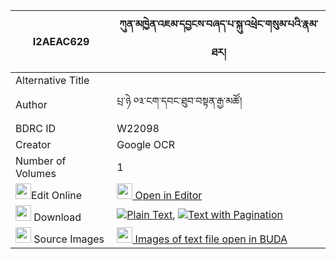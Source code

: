 |I2AEAC629|ཀུན་མཁྱེན་འཇམ་དབྱངས་བཞད་པ་སྐུ་འཕྲེང་གསུམ་པའི་རྣམ་ཐར། 
| --- | --- 
|Alternative Title |
|Author| པྲ་ཉེ ༠༣་ངག་དབང་ཐུབ་བསྟན་རྒྱ་མཚོ།
|BDRC ID | W22098
|Creator | Google OCR
|Number of Volumes| 1
|<img width="25" src="https://img.icons8.com/color/25/000000/edit-property.png">Edit Online| [<img width="25" src="https://avatars.githubusercontent.com/u/45091458?s=200&v=4"> Open in Editor](http://editor.openpecha.org/I2AEAC629)
|<img width="25" src="https://img.icons8.com/fluent/48/000000/download-2.png"/>  Download | [![](https://img.icons8.com/color/20/000000/txt.png)Plain Text](https://github.com/Openpecha/I2AEAC629/releases/download/v1/kunkhyen_jamyang_shyepa_ku_tre_plain_I2AEAC629.zip), [![](https://img.icons8.com/color/20/000000/txt.png)Text with Pagination](https://github.com/Openpecha/I2AEAC629/releases/download/v1/kunkhyen_jamyang_shyepa_ku_tre_pages_I2AEAC629.zip)
|<img width="25" src="https://img.icons8.com/plasticine/100/000000/pictures-folder.png"/>  Source Images | [<img width="25" src="https://library.bdrc.io/icons/BUDA-small.svg"> Images of text file open in BUDA](https://library.bdrc.io/show/bdr:W22098)